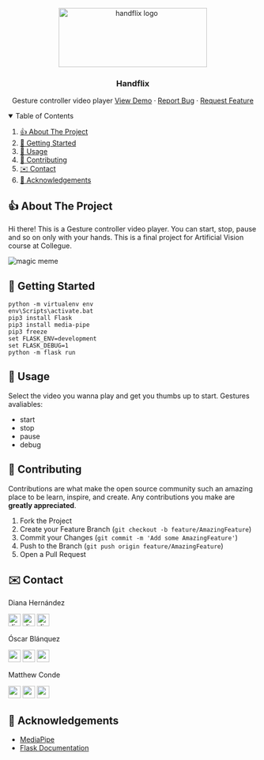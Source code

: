 <!-- PROJECT LOGO -->
<p align="center">
  <a href="https://github.com/mawcoo/handflix">
    <img src="https://github.com/mawcoo/HandFlix/blob/main/static/images/readme/handflix.png" alt="handflix logo" width="300" height="120">
  </a>
  <h3 align="center">Handflix</h3><p align="center">
    Gesture controller video player
    <a href="https://github.com/dianait/demo">View Demo</a>
    ·
    <a href="https://github.com/dianait/bugs">Report Bug</a>
    ·
    <a href="https://github.com/dianait/request">Request Feature</a>
  </p>
</p>



<!-- TABLE OF CONTENTS -->
<details open="open">
  <summary>Table of Contents</summary>
  <ol>
    <li>
      <a href="#about-the-project"> 👍 About The Project</a>
    </li>
    <li>
      <a href="#getting-started">👟 Getting Started</a>
    </li>
    <li><a href="#usage"> 🚋 Usage</a></li>
    <li><a href="#contributing"> 👀 Contributing</a></li>
    <li><a href="#contact">✉️ Contact</a></li>
    <li><a href="#acknowledgements">🙏 Acknowledgements</a></li>
  </ol>
</details>



<!-- ABOUT THE PROJECT -->
##  👍 About The Project

Hi there! This is a Gesture controller video player. You can start, stop, pause and so on only with your hands.
This is a final project for Artificial Vision course at Collegue. 

![magic meme](https://external-content.duckduckgo.com/iu/?u=http%3A%2F%2Fmedia.giphy.com%2Fmedia%2FVHngktboAlxHW%2Fgiphy-downsized-large.gif&f=1&nofb=1)

<!-- GETTING STARTED -->
## 👟 Getting Started

```
python -m virtualenv env
env\Scripts\activate.bat
pip3 install Flask
pip3 install media-pipe
pip3 freeze
set FLASK_ENV=development
set FLASK_DEBUG=1
python -m flask run
```

<!-- USAGE EXAMPLES -->
## 🚋 Usage

Select the video you wanna play and get you thumbs up to start.
Gestures avaliables:

- start
- stop
- pause
- debug

<!-- CONTRIBUTING -->
## 👀 Contributing

Contributions are what make the open source community such an amazing place to be learn, inspire, and create. Any contributions you make are **greatly appreciated**.

1. Fork the Project
2. Create your Feature Branch (`git checkout -b feature/AmazingFeature`)
3. Commit your Changes (`git commit -m 'Add some AmazingFeature'`)
4. Push to the Branch (`git push origin feature/AmazingFeature`)
5. Open a Pull Request

<!-- CONTACT -->
## ✉️ Contact


 Diana Hernández 
   <p>
  <img src="https://avatars1.githubusercontent.com/u/18724171?s=460&u=0fc3251448d0621a1b7c2c38268db7f881bbd767&v=4" alt="dianait_" width="25"/>
  <a href="https://twitter.com/oscarblanq"><img src="https://github.com/mawcoo/HandFlix/blob/main/static/images/readme/twitter.svg" alt="dianait_" width="25"/></a>
<a href="https://www.linkedin.com/in/oscarblanquez/"><img src="https://github.com/mawcoo/HandFlix/blob/main/static/images/readme/linkedin.svg" alt="dianahernandez" width="25"/></a>
</p>

Óscar Blánquez 
   <p>
  <img src="https://avatars3.githubusercontent.com/u/36045526?s=460&u=437ba6c0fc93dc180f33c2cd3bda56d2b845501c&v=4" alt="osacarblanq" width="25"/>
  <a href="https://twitter.com/oscarblanq"><img src="https://github.com/mawcoo/HandFlix/blob/main/static/images/readme/twitter.svg" alt="oscarblanq" width="25"/></a>
<a href="https://www.linkedin.com/in/oscarblanquez/"><img src="https://github.com/mawcoo/HandFlix/blob/main/static/images/readme/linkedin.svg" alt="oscarblanquez" width="25"/></a>

</p>

Matthew Conde 
   <p>
  <img src="https://avatars2.githubusercontent.com/u/36045563?s=460&u=cb634a71b191f31e8f0fb0d1485f1c03a1b084af&v=4" alt="mawconol" width="25"/>
  <a href="https://twitter.com/Mawconol"><img src="https://github.com/mawcoo/HandFlix/blob/main/static/images/readme/twitter.svg" alt="mawconol" width="25"/></a>
<a href="https://www.linkedin.com/in/matthew-c-o-b19316142/"><img src="https://github.com/mawcoo/HandFlix/blob/main/static/images/readme/linkedin.svg" alt="matthewconde" width="25"/></a>
</p>

<!-- ACKNOWLEDGEMENTS -->
## 🙏 Acknowledgements
* [MediaPipe](https://mediapipe.dev/)
* [Flask Documentation](https://flask.palletsprojects.com/en/1.1.x/)


